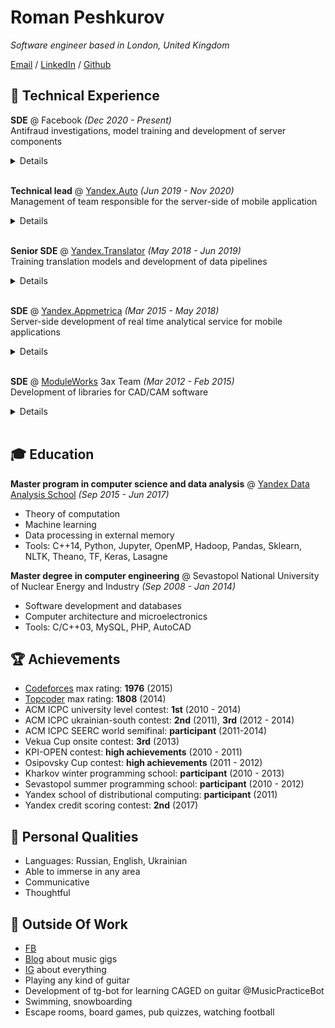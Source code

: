 # Roman Peshkurov

_Software engineer based in London, United Kingdom_ <br>

[Email](mailto:roman.peshkurov@gmail.com) / [LinkedIn](https://www.linkedin.com/in/blazerer) / [Github](https://github.com/blazerer)

## 💾 Technical Experience
**SDE** @ Facebook _(Dec 2020 - Present)_ <br>
Antifraud investigations, model training and development of server components 
<details align="justify">
 <summary>Details</summary>
 <ul>
  <li>Work in the antifraud field so can't share a lot of things</li>
  <li>Train models in highly ambiguous area</li>
  <li>Develop data pipelines and implemented business logic on them</li>
  <li>Conduct investigations of anomalies </li>
  <li>Tools: Hack, Python, FB ML libraries, Hive/Spark, MySQL, HG, FB-tools </li>
 </ul>
</details>
<br>

**Technical lead** @ [Yandex.Auto](https://auto.yandex/promo) _(Jun 2019 - Nov 2020)_ <br>
Management of team responsible for the server-side of mobile application  
<details align="justify">
 <summary>Details</summary>
 <ul>
  <li>Designed and developed server-side applications for integrations of our app with partners (eg. Remote-Access-To-Car)</li>
  <li>Designed service’s dashboards and metrics calculation processes</li>
  <li>Designed and managed development of proprietary push-service based on WebSocket for our devices</li>
  <li>Developed Logs-On-Demand system for our devices</li>
  <li>Participated in interviewing, onboarding, mentorship, project management</li>
  <li>Tools: C++14, PostgreSQL, PlantUML, Yandex-tools</li>
</ul>
 <i>
 Remote-Access-To-Car Demonstration<br>
 We integrated our navigation app with a telematics-system-partner and that allowed our customers to have access to car features (ignition, locks, etc.) via our app.
 I was responsible for design, scope and development of server components and managed a team of 4 developers, who also worked there.<br><br>
 Here you can see some <a href="https://vc.ru/transport/84796-foto-prototip-yandeks-avto-kotoraya-umeet-udalenno-upravlyat-mashinoy-i-sledit-za-ee-sostoyaniem">news post</a> about conducted events and presentation from Yandex Conference related to our project:
</i>
 <br>
 <br>
 <p>
  <iframe width="560" height="315" src="https://www.youtube.com/embed/28R7JjUjjGY?start=2560" title="YouTube video player" frameborder="0" allow="accelerometer; autoplay; clipboard-write; encrypted-media; gyroscope; picture-in-picture" allowfullscreen></iframe>
 </p>
</details>
<br>

**Senior SDE** @ [Yandex.Translator](https://translate.yandex.com/) _(May 2018 - Jun 2019)_ <br>
Training translation models and development of data pipelines
<details align="justify">
 <summary>Details</summary>
 <ul>
  <li>Designed and developed end-to-end data aggregation pipeline: from application on device to table in the MR-storage</li>
  <li>Improved translation quality on Turkish language family via training new types of neural models, <b>waiting for patent</b></li>
  <li>Implemented Alternatives-For-Translation backend based on neural language model API</li>
  <li>Tools: C++14, Python, NLTK, TF, Yandex MapReduce, Transformer RNNs, HG</li>
 </ul>
 <i>
 Alternatives-For-Translation Demonstration<br>
 I worked on optimal extraction of probabilities from translation model to allow us to suggest alternative words. Also, I had to alter the model's predictor API.<br><br>
 As a result, we have server API for this kind of task, and here you can see example of this tool's usage on en-ru language pair:
 </i>
 <br>
 <br>
 <p>
  <iframe width="560" height="315" src="https://www.youtube.com/embed/qzsiknOQsZI" title="YouTube video player" frameborder="0" allow="accelerometer; autoplay; clipboard-write; encrypted-media; gyroscope; picture-in-picture" allowfullscreen></iframe>
 </p>
</details>
<br>
 
**SDE** @ [Yandex.Appmetrica](https://appmetrica.yandex.com/about) _(Mar 2015 - May 2018)_ <br>
Server-side development of real time analytical service for mobile applications
<details align="justify">
 <summary>Details</summary>
 <ul>
  <li>Developed distributed fault-tolerant real-time data pipeline (40·10^9 rows/day) as a cloud of microservices</li>
  <li>Maintained and optimised self-written backend servers layer (140·10^3 RPS of HTTPS in peak)</li>
  <li>Developed various utils: internal/external APIs, MR-jobs, monitorings and testing solutions</li>
  <li>Performed investigations on petabytes of data via MR and SQL</li>
  <li>Tools: C++14, Boost, Poco, MySQL, <a href="https://clickhouse.tech/">ClickHouse</a> (developed in my department), Nginx, Python, Yandex MapReduce, Apache Zookeeper, Git</li>
 </ul>
 <i>
 Logs API Demonstration<br>
 I designed and developed the server side of this API to allow customers to extract logs of their applications from our storage.<br><br>
 Here you can see how process of the data download looks like:
 </i>
 <br>
 <br>
 <p>
  <iframe width="560" height="315" src="https://www.youtube.com/embed/S7wl_8sTrAY" title="YouTube video player" frameborder="0" allow="accelerometer; autoplay; clipboard-write; encrypted-media; gyroscope; picture-in-picture" allowfullscreen></iframe>
 </p>
</details>
<br>

**SDE** @ [ModuleWorks](https://www.moduleworks.com/) 3ax Team _(Mar 2012 - Feb 2015)_ <br>
Development of libraries for CAD/CAM software
<details align="justify">
 <summary>Details</summary>
 <ul>
  <li>Was solving sculpture surface machining and computational geometry problems</li>
  <li>Implemented library for toolpath smoothing and based my master's thesis on it</li>
  <li>Developed and maintained project of Multiaxis Roughing</li>
  <li>Tools: C++03, Boost, Computational geometry tools, Svn</li>
 </ul>
 <i>
Multiaxis Roughing Demonstration<br>
This toolpath generation algorithm was implemented as a combination of approaches between 5ax and 3ax project areas.
My aim was actual implementation of an already scoped project and pushing it to production.<br><br>
Here is the marketing demonstration of this tool:
 </i>
 <br>
 <br>
 <p>
  <iframe width="560" height="315" src="https://www.youtube.com/embed/nHLNZ-Zp-r4" title="YouTube video player" frameborder="0" allow="accelerometer; autoplay; clipboard-write; encrypted-media; gyroscope; picture-in-picture" allowfullscreen></iframe>
 </p>
</details>
<br>

## 🎓 Education
**Master program in computer science and data analysis** @ [Yandex Data Analysis School](https://yandexdataschool.com/) _(Sep 2015 - Jun 2017)_ <br>
* Theory of computation
* Machine learning
* Data processing in external memory
* Tools: C++14, Python, Jupyter, OpenMP, Hadoop, Pandas, Sklearn, NLTK, Theano, TF, Keras, Lasagne

**Master degree in computer engineering** @ Sevastopol National University of Nuclear Energy and Industry _(Sep 2008 - Jan 2014)_ <br>
* Software development and databases
* Сomputer architecture and microelectronics
* Tools: C/C++03, MySQL, PHP, AutoCAD

## 🏆 Achievements 
* [Codeforces](http://codeforces.com/profile/blazerer) max rating: **1976** (2015)
* [Topcoder](https://www.topcoder.com/members/blazerer/details/?track=DATA_SCIENCE&subTrack=SRM) max rating: **1808** (2014)
* ACM ICPC university level contest: **1st** (2010 - 2014)
* ACM ICPC ukrainian-south contest: **2nd** (2011), **3rd** (2012 - 2014)
* ACM ICPC SEERC world semifinal: **participant** (2011-2014)
* Vekua Cup onsite contest: **3rd** (2013)
* KPI-OPEN contest: **high achievements** (2010 - 2011)
* Osipovsky Cup contest: **high achievements** (2011 - 2012)
* Kharkov winter programming school: **participant** (2010 - 2013)
* Sevastopol summer programming school: **participant** (2010 - 2012)
* Yandex school of distributional computing: **participant** (2011)
* Yandex credit scoring contest: **2nd** (2017)

## 💬 Personal Qualities
* Languages: Russian, English, Ukrainian
* Able to immerse in any area
* Communicative
* Thoughtful

## 🎸 Outside Of Work
* [FB](https://www.facebook.com/MrBlazerer)
* [Blog](https://vk.com/blazerer_about_music) about music gigs
* [IG](https://www.instagram.com/blazerer_about_everything/) about everything
* Playing any kind of guitar
* Development of tg-bot for learning CAGED on guitar @MusicPracticeBot
* Swimming, snowboarding
* Escape rooms, board games, pub quizzes, watching football

